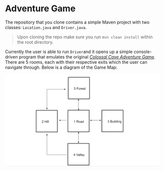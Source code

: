 # Adventure Game
The repository that you clone contains a simple Maven project with two classes: `Location.java` and `Driver.java`.

> Upon cloning the repo make sure you run `mvn clean install` within the root directory.

Currently the user is able to run `Driver`and it opens up a simple console-driven program that emulates the original [*Colossal Cave Adventure Game*](https://en.wikipedia.org/wiki/Colossal_Cave_Adventure).  There are 5 rooms, each with their respective exits which the user can navigate through.  Below is a diagram of the Game Map:

<img src="img/image.png">
